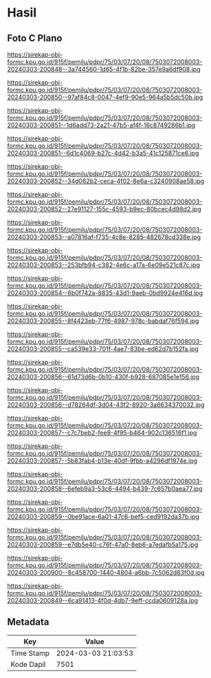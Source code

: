 # Hasil

## Foto C Plano

https://sirekap-obj-formc.kpu.go.id/915f/pemilu/pdpr/75/03/07/20/08/7503072008003-20240303-200848--3a744560-1d65-4f1b-82be-357e9a6df908.jpg

https://sirekap-obj-formc.kpu.go.id/915f/pemilu/pdpr/75/03/07/20/08/7503072008003-20240303-200850--97af84c8-0047-4ef9-90e5-964a5b5dc50b.jpg

https://sirekap-obj-formc.kpu.go.id/915f/pemilu/pdpr/75/03/07/20/08/7503072008003-20240303-200851--1d6add73-2a21-47b5-af4f-16c8749286b1.jpg

https://sirekap-obj-formc.kpu.go.id/915f/pemilu/pdpr/75/03/07/20/08/7503072008003-20240303-200851--6d1c4069-b27c-4d42-b3a5-41c125871ce6.jpg

https://sirekap-obj-formc.kpu.go.id/915f/pemilu/pdpr/75/03/07/20/08/7503072008003-20240303-200852--34d062b2-ceca-4f02-8e6a-c3240908ae58.jpg

https://sirekap-obj-formc.kpu.go.id/915f/pemilu/pdpr/75/03/07/20/08/7503072008003-20240303-200852--27e91127-155c-4593-b9ec-80bcec4d98d2.jpg

https://sirekap-obj-formc.kpu.go.id/915f/pemilu/pdpr/75/03/07/20/08/7503072008003-20240303-200853--a07816af-f735-4c8e-8285-482678cd338e.jpg

https://sirekap-obj-formc.kpu.go.id/915f/pemilu/pdpr/75/03/07/20/08/7503072008003-20240303-200853--253bfb94-c382-4e6c-a17a-6e09e521c87c.jpg

https://sirekap-obj-formc.kpu.go.id/915f/pemilu/pdpr/75/03/07/20/08/7503072008003-20240303-200854--6b0f742a-8835-43d1-9aeb-0bd9924e416d.jpg

https://sirekap-obj-formc.kpu.go.id/915f/pemilu/pdpr/75/03/07/20/08/7503072008003-20240303-200855--8f4423eb-77f6-4987-978c-babdaf76f594.jpg

https://sirekap-obj-formc.kpu.go.id/915f/pemilu/pdpr/75/03/07/20/08/7503072008003-20240303-200855--ca539e33-701f-4ae7-83be-ed62d7b152fa.jpg

https://sirekap-obj-formc.kpu.go.id/915f/pemilu/pdpr/75/03/07/20/08/7503072008003-20240303-200856--61d73d6b-0b10-430f-b928-687085e1e156.jpg

https://sirekap-obj-formc.kpu.go.id/915f/pemilu/pdpr/75/03/07/20/08/7503072008003-20240303-200856--d78264df-3d04-43f2-8920-3a6634370032.jpg

https://sirekap-obj-formc.kpu.go.id/915f/pemilu/pdpr/75/03/07/20/08/7503072008003-20240303-200857--c7c7beb2-fee8-4f95-b464-902c136516f1.jpg

https://sirekap-obj-formc.kpu.go.id/915f/pemilu/pdpr/75/03/07/20/08/7503072008003-20240303-200857--5b83fab4-b13e-40df-9fbb-a4296df1974e.jpg

https://sirekap-obj-formc.kpu.go.id/915f/pemilu/pdpr/75/03/07/20/08/7503072008003-20240303-200858--6efeb9a3-53c6-4494-b439-7c657b0aea77.jpg

https://sirekap-obj-formc.kpu.go.id/915f/pemilu/pdpr/75/03/07/20/08/7503072008003-20240303-200859--0be91ace-6a01-47c6-bef5-ced9192da37b.jpg

https://sirekap-obj-formc.kpu.go.id/915f/pemilu/pdpr/75/03/07/20/08/7503072008003-20240303-200859--e7db5e40-c76f-47a0-8eb6-a7edafb5a175.jpg

https://sirekap-obj-formc.kpu.go.id/915f/pemilu/pdpr/75/03/07/20/08/7503072008003-20240303-200900--8c458700-1440-4804-a6bb-7c5062d83f0d.jpg

https://sirekap-obj-formc.kpu.go.id/915f/pemilu/pdpr/75/03/07/20/08/7503072008003-20240303-200849--6ca91413-4f0d-4db7-9eff-ccda0609128a.jpg


## Metadata

| Key        | Value               |
| ---------- | ------------------- |
| Time Stamp | 2024-03-03 21:03:53 |
| Kode Dapil | 7501                |



